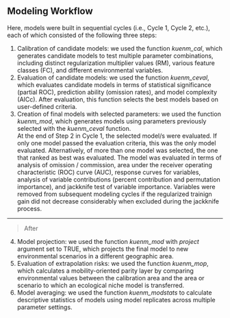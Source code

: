 ## Modeling Workflow

Here, models were built in sequential cycles (i.e., Cycle 1, Cycle 2, etc.), each of which consisted of the following three steps: 

1. Calibration of candidate models: we used the function *kuenm_cal*, which generates candidate models to test multiple parameter combinations, including distinct regularization multiplier values (RM), various feature classes (FC), and different environmental variables.    
2. Evaluation of candidate models: we used the function *kuenm_ceval*, which evaluates candidate models in terms of statistical significance (partial ROC), prediction ability (omission rates), and model complexity (AICc). After evaluation, this function selects the best models based on user-defined criteria.  
3. Creation of final models with selected parameters: we used the function *kuenm_mod*, which generates models using parameters previously selected with the *kuenm_ceval* function.  
At the end of Step 2 in Cycle 1, the selected model/s were evaluated. If only one model passed the evaluation criteria, this was the only model evaluated. Alternatively, of more than one model was selected, the one that ranked as best was evaluated. The model was evaluated in terms of analysis of omission / commission, area under the receiver operating characteristic (ROC) curve (AUC), response curves for variables, analysis of variable contributions (percent contribution and permutation importance), and jackknife test of variable importance.
Variables were removed from subsequent modeling cycles if the regularized trainign gain did not decrease considerably when excluded during the jackknife process.    

----  
>After

4. Model projection: we used the function *kuenm_mod* with *project* argument set to TRUE, which projects the final model to new environmental scenarios in a different geographic area.   
5. Evaluation of extrapolation risks: we used the function *kuenm_mop*, which calculates a mobility-oriented parity layer by comparing environmental values between the calibration area and the area or scenario to which an ecological niche model is transferred.  
6. Model averaging: we used the function *kuenm_modstats* to calculate descriptive statistics of models using model replicates across multiple parameter settings.


